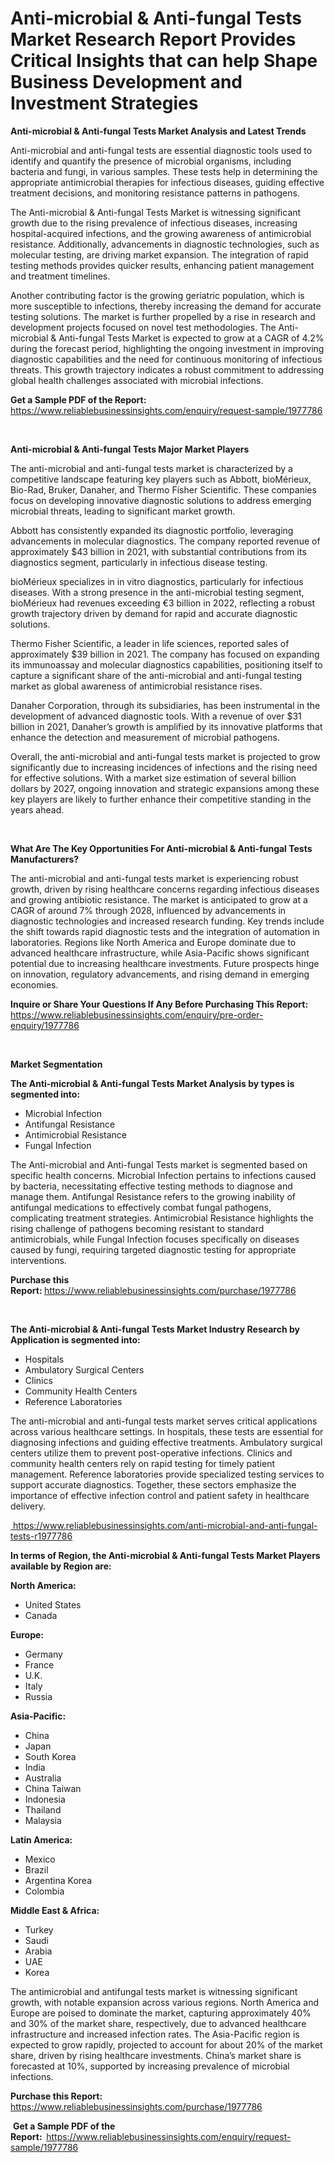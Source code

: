 <p><h1>Anti-microbial & Anti-fungal Tests Market Research Report Provides Critical Insights that can help Shape Business Development and Investment Strategies</h1></p><p><strong>Anti-microbial & Anti-fungal Tests Market Analysis and Latest Trends</strong></p>
<p><p>Anti-microbial and anti-fungal tests are essential diagnostic tools used to identify and quantify the presence of microbial organisms, including bacteria and fungi, in various samples. These tests help in determining the appropriate antimicrobial therapies for infectious diseases, guiding effective treatment decisions, and monitoring resistance patterns in pathogens.</p><p>The Anti-microbial & Anti-fungal Tests Market is witnessing significant growth due to the rising prevalence of infectious diseases, increasing hospital-acquired infections, and the growing awareness of antimicrobial resistance. Additionally, advancements in diagnostic technologies, such as molecular testing, are driving market expansion. The integration of rapid testing methods provides quicker results, enhancing patient management and treatment timelines.</p><p>Another contributing factor is the growing geriatric population, which is more susceptible to infections, thereby increasing the demand for accurate testing solutions. The market is further propelled by a rise in research and development projects focused on novel test methodologies. The Anti-microbial & Anti-fungal Tests Market is expected to grow at a CAGR of 4.2% during the forecast period, highlighting the ongoing investment in improving diagnostic capabilities and the need for continuous monitoring of infectious threats. This growth trajectory indicates a robust commitment to addressing global health challenges associated with microbial infections.</p></p>
<p><strong>Get a Sample PDF of the Report:&nbsp;</strong> <a href="https://www.reliablebusinessinsights.com/enquiry/request-sample/1977786?utm_campaign=3092&utm_medium=2&utm_source=Github&utm_content=ia&utm_term=16042025&utm_id=anti-microbial-anti-fungal-tests">https://www.reliablebusinessinsights.com/enquiry/request-sample/1977786</a></p>
<p>&nbsp;</p>
<p><strong>Anti-microbial & Anti-fungal Tests Major Market Players</strong></p>
<p><p>The anti-microbial and anti-fungal tests market is characterized by a competitive landscape featuring key players such as Abbott, bioMérieux, Bio-Rad, Bruker, Danaher, and Thermo Fisher Scientific. These companies focus on developing innovative diagnostic solutions to address emerging microbial threats, leading to significant market growth.</p><p>Abbott has consistently expanded its diagnostic portfolio, leveraging advancements in molecular diagnostics. The company reported revenue of approximately $43 billion in 2021, with substantial contributions from its diagnostics segment, particularly in infectious disease testing.</p><p>bioMérieux specializes in in vitro diagnostics, particularly for infectious diseases. With a strong presence in the anti-microbial testing segment, bioMérieux had revenues exceeding €3 billion in 2022, reflecting a robust growth trajectory driven by demand for rapid and accurate diagnostic solutions.</p><p>Thermo Fisher Scientific, a leader in life sciences, reported sales of approximately $39 billion in 2021. The company has focused on expanding its immunoassay and molecular diagnostics capabilities, positioning itself to capture a significant share of the anti-microbial and anti-fungal testing market as global awareness of antimicrobial resistance rises.</p><p>Danaher Corporation, through its subsidiaries, has been instrumental in the development of advanced diagnostic tools. With a revenue of over $31 billion in 2021, Danaher’s growth is amplified by its innovative platforms that enhance the detection and measurement of microbial pathogens.</p><p>Overall, the anti-microbial and anti-fungal tests market is projected to grow significantly due to increasing incidences of infections and the rising need for effective solutions. With a market size estimation of several billion dollars by 2027, ongoing innovation and strategic expansions among these key players are likely to further enhance their competitive standing in the years ahead.</p></p>
<p>&nbsp;</p>
<p><strong>What Are The Key Opportunities For Anti-microbial & Anti-fungal Tests Manufacturers?</strong></p>
<p><p>The anti-microbial and anti-fungal tests market is experiencing robust growth, driven by rising healthcare concerns regarding infectious diseases and growing antibiotic resistance. The market is anticipated to grow at a CAGR of around 7% through 2028, influenced by advancements in diagnostic technologies and increased research funding. Key trends include the shift towards rapid diagnostic tests and the integration of automation in laboratories. Regions like North America and Europe dominate due to advanced healthcare infrastructure, while Asia-Pacific shows significant potential due to increasing healthcare investments. Future prospects hinge on innovation, regulatory advancements, and rising demand in emerging economies.</p></p>
<p><strong>Inquire or Share Your Questions If Any Before Purchasing This Report:</strong> <a href="https://www.reliablebusinessinsights.com/enquiry/pre-order-enquiry/1977786?utm_campaign=3092&utm_medium=2&utm_source=Github&utm_content=ia&utm_term=16042025&utm_id=anti-microbial-anti-fungal-tests">https://www.reliablebusinessinsights.com/enquiry/pre-order-enquiry/1977786</a></p>
<p>&nbsp;</p>
<p><strong>Market Segmentation</strong></p>
<p><strong>The Anti-microbial & Anti-fungal Tests Market Analysis by types is segmented into:</strong></p>
<p><ul><li>Microbial Infection</li><li>Antifungal Resistance</li><li>Antimicrobial Resistance</li><li>Fungal Infection</li></ul></p>
<p><p>The Anti-microbial and Anti-fungal Tests market is segmented based on specific health concerns. Microbial Infection pertains to infections caused by bacteria, necessitating effective testing methods to diagnose and manage them. Antifungal Resistance refers to the growing inability of antifungal medications to effectively combat fungal pathogens, complicating treatment strategies. Antimicrobial Resistance highlights the rising challenge of pathogens becoming resistant to standard antimicrobials, while Fungal Infection focuses specifically on diseases caused by fungi, requiring targeted diagnostic testing for appropriate interventions.</p></p>
<p><strong>Purchase this Report:&nbsp;</strong><a href="https://www.reliablebusinessinsights.com/purchase/1977786?utm_campaign=3092&utm_medium=2&utm_source=Github&utm_content=ia&utm_term=16042025&utm_id=anti-microbial-anti-fungal-tests">https://www.reliablebusinessinsights.com/purchase/1977786</a></p>
<p>&nbsp;</p>
<p><strong>The Anti-microbial & Anti-fungal Tests Market Industry Research by Application is segmented into:</strong></p>
<p><ul><li>Hospitals</li><li>Ambulatory Surgical Centers</li><li>Clinics</li><li>Community Health Centers</li><li>Reference Laboratories</li></ul></p>
<p><p>The anti-microbial and anti-fungal tests market serves critical applications across various healthcare settings. In hospitals, these tests are essential for diagnosing infections and guiding effective treatments. Ambulatory surgical centers utilize them to prevent post-operative infections. Clinics and community health centers rely on rapid testing for timely patient management. Reference laboratories provide specialized testing services to support accurate diagnostics. Together, these sectors emphasize the importance of effective infection control and patient safety in healthcare delivery.</p></p>
<p><a href="https://www.reliablebusinessinsights.com/anti-microbial-and-anti-fungal-tests-r1977786?utm_campaign=3092&utm_medium=2&utm_source=Github&utm_content=ia&utm_term=16042025&utm_id=anti-microbial-anti-fungal-tests">&nbsp;https://www.reliablebusinessinsights.com/anti-microbial-and-anti-fungal-tests-r1977786</a></p>
<p><strong>In terms of Region, the Anti-microbial & Anti-fungal Tests Market Players available by Region are:</strong></p>
<p>
    <p> <strong> North America: </strong>
        <ul>
            <li>United States</li>
            <li>Canada</li>
        </ul>
        </p> 
    <p> <strong> Europe: </strong>
        <ul>
            <li>Germany</li>
            <li>France</li>
            <li>U.K.</li>
            <li>Italy</li>
            <li>Russia</li>
        </ul>
        </p> 
    <p> <strong> Asia-Pacific: </strong>
        <ul>
            <li>China</li>
            <li>Japan</li>
            <li>South Korea</li>
            <li>India</li>
            <li>Australia</li>
            <li>China Taiwan</li>
            <li>Indonesia</li>
            <li>Thailand</li>
            <li>Malaysia</li>
        </ul>
        </p> 
    <p> <strong> Latin America: </strong>
        <ul>
            <li>Mexico</li>
            <li>Brazil</li>
            <li>Argentina Korea</li>
            <li>Colombia</li>
        </ul>
        </p> 
    <p> <strong> Middle East & Africa: </strong>
        <ul>
            <li>Turkey</li>
            <li>Saudi</li>
            <li>Arabia</li>
            <li>UAE</li>
            <li>Korea</li>
        </ul>
    </p>
    </p>
<p><p>The antimicrobial and antifungal tests market is witnessing significant growth, with notable expansion across various regions. North America and Europe are poised to dominate the market, capturing approximately 40% and 30% of the market share, respectively, due to advanced healthcare infrastructure and increased infection rates. The Asia-Pacific region is expected to grow rapidly, projected to account for about 20% of the market share, driven by rising healthcare investments. China’s market share is forecasted at 10%, supported by increasing prevalence of microbial infections.</p></p>
<p><strong>Purchase this Report: </strong><a href="https://www.reliablebusinessinsights.com/purchase/1977786?utm_campaign=3092&utm_medium=2&utm_source=Github&utm_content=ia&utm_term=16042025&utm_id=anti-microbial-anti-fungal-tests">https://www.reliablebusinessinsights.com/purchase/1977786</a></p>
<p>&nbsp;<strong>Get a Sample PDF of the Report:&nbsp;&nbsp;</strong><a href="https://www.reliablebusinessinsights.com/enquiry/request-sample/1977786?utm_campaign=3092&utm_medium=2&utm_source=Github&utm_content=ia&utm_term=16042025&utm_id=anti-microbial-anti-fungal-tests">https://www.reliablebusinessinsights.com/enquiry/request-sample/1977786</a></p>
<p><strong></strong></p>
<p><p></p><p></p><p></p></p>